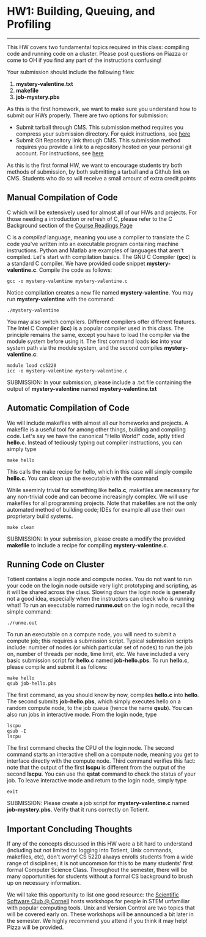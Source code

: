 # HW1: Building, Queuing, and Profiling
---


This HW covers two fundamental topics required in this class: compiling code and running code on a cluster. Please post questions on Piazza or come to OH if you find any part of the instructions confusing!

Your submission should include the following files:

1. **mystery-valentine.txt**
2. **makefile**
3. **job-mystery.pbs**


As this is the first homework, we want to make sure you understand how to submit our HWs properly. There are two options for submission: 

* Submit tarball through CMS. This submission method requires you compress your submission directory. For quick instructions, see [here](https://www.mkyong.com/linux/how-to-zip-unzip-tar-in-unix-linux/)
* Submit Git Repository link through CMS. This submission method requires you provide a link to a repository hosted on your personal git account. For instructions, see [here](http://www.cs.cornell.edu/courses/cs5220/2017fa/git-info.html)

As this is the first formal HW, we want to encourage students try both methods of submission, by both submitting a tarball and a Github link on CMS. Students who do so will receive a small amount of extra credit points


## Manual Compilation of Code 


C which will be extensively used for almost all of our HWs and projects. For those needing a introduction or refresh of C, please refer to the C Background section of the [Course Readings Page](http://www.cs.cornell.edu/courses/cs5220/2017fa/readings.html)

C is a *compiled* language, meaning you use a compiler to translate the C code you've written into an executable program containing machine instructions. Python and Matlab are examples of languages that aren't compiled. Let's start with compilation basics. The GNU C Compiler (**gcc**) is a standard C compiler. We have provided code snippet **mystery-valentine.c**. Compile the code as follows:

```
gcc -o mystery-valentine mystery-valentine.c
```

Notice compilation creates a new file named **mystery-valentine**. You may run **mystery-valentine** with the command:

```
./mystery-valentine
```

You may also switch compilers. Different compilers offer different features. The Intel C Compiler (**icc**) is a popular compiler used in this class. The principle remains the same, except you have to load the compiler via the module system before using it. The first command loads **icc** into your system path via the module system, and the second compiles **mystery-valentine.c**:

```
module load cs5220
icc -o mystery-valentine mystery-valentine.c
```

SUBMISSION: In your submission, please include a .txt file containing the output of **mystery-valentine** named **mystery-valentine.txt**


## Automatic Compilation of Code 


We will include makefiles with almost all our homeworks and projects. A makefile is a useful tool for among other things, building and compiling code. Let's say we have the canonical "Hello World!" code, aptly titled **hello.c**. Instead of tediously typing out compiler instructions, you can simply type 

```
make hello
```
This calls the make recipe for hello, which in this case will simply compile **hello.c**. You can clean up the executable with the command

While seeminly trivial for something like **hello.c**, makefiles are necessary for any non-trivial code and can become increasingly complex. We will use makefiles for all programming projects. Note that makefiles are not the only automated method of building code; IDEs for example all use their own proprietary build systems. 
```
make clean
```

SUBMISSION: In your submission, please create a modify the provided **makefile** to include a recipe for compiling **mystery-valentine.c**. 



## Running Code on Cluster 

Totient contains a login node and compute nodes. You do not want to run your code on the login node outside very light prototyping and scripting, as it will be shared across the class. Slowing down the login node is generally not a good idea, especially when the instructors can check who is running what! To run an executable named **runme.out** on the login node, recall the simple command:

```
./runme.out
```

To run an executable on a compute node, you will need to submit a compute job; this requires a submission script. Typical submission scripts include: number of nodes (or which particular set of nodes) to run the job on, number of threads per node, time limit, etc. We have included a very basic submission script for **hello.c** named **job-hello.pbs**. To run **hello.c**, please compile and submit it as follows:

```
make hello
qsub job-hello.pbs
```

The first command, as you should know by now, compiles **hello.c** into **hello**. The second submits **job-hello.pbs**, which simply executes hello on a random compute node, to the job queue (hence the name **qsub**). You can also run jobs in interactive mode. From the login node, type

```
lscpu
qsub -I
lscpu
```

The first command checks the CPU of the login node. The second command starts an interactive shell on a compute node, meaning you get to interface directly with the compute node. Third command verifies this fact: note that the output of the first **lscpu** is different from the output of the second **lscpu**. You can use the **qstat** command to check the status of your job. To leave interactive mode and return to the login node, simply type 

```
exit
```

SUBMISSION: Please create a job script for **mystery-valentine.c** named **job-mystery.pbs**. Verify that it runs correctly on Totient.  



## Important Concluding Thoughts

If any of the concepts discussed in this HW were a bit hard to understand (including but not limited to: logging into Totient, Unix commands, makefiles, etc), don't worry! CS 5220 always enrolls students from a wide range of disciplines; it is not uncommon for this to be many students' first formal Computer Science Class. Throughout the semester, there will be many opportunities for students without a formal CS background to brush up on necessary information. 

We will take this opportunity to list one good resource: the [Scientific Software Club @ Cornell](https://cornell-ssw.github.io/) hosts workshops for people in STEM unfamiliar with popular computing tools. Unix and Version Control are two topics that will be covered early on. These workshops will be announced a bit later in the semester. We highly recommend you attend if you think it may help! Pizza will be provided. 

